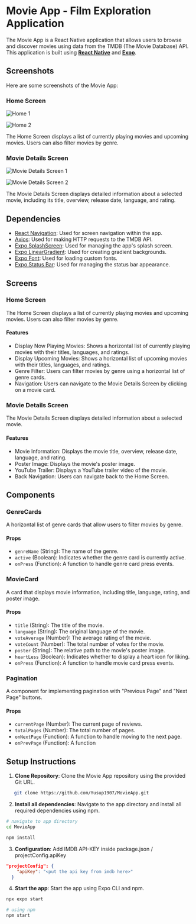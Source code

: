 # Movie App - Film Exploration Application

The Movie App is a React Native application that allows users to browse and discover movies using data from the TMDB (The Movie Database) API. This application is built using [**React Native**](https://reactnative.dev/) and [**Expo**](https://expo.io/).

## Screenshots

Here are some screenshots of the Movie App:

### Home Screen

![Home 1](./screenshot/Home1.jpeg)


![Home 2](./screenshot/Home2.jpeg)

The Home Screen displays a list of currently playing movies and upcoming movies. Users can also filter movies by genre.

### Movie Details Screen

![Movie Details Screen 1](./screenshot/Movie_detail1.jpeg)


![Movie Details Screen 2](./screenshot/Movie_detail2.jpeg)

The Movie Details Screen displays detailed information about a selected movie, including its title, overview, release date, language, and rating.


## Dependencies

- [React Navigation](https://reactnavigation.org/): Used for screen navigation within the app.
- [Axios](https://axios-http.com/): Used for making HTTP requests to the TMDB API.
- [Expo SplashScreen](https://docs.expo.dev/versions/latest/sdk/splash-screen/): Used for managing the app's splash screen.
- [Expo LinearGradient](https://docs.expo.dev/versions/latest/sdk/linear-gradient/): Used for creating gradient backgrounds.
- [Expo Font](https://docs.expo.io/versions/latest/sdk/font/): Used for loading custom fonts.
- [Expo Status Bar](https://docs.expo.io/versions/latest/sdk/status-bar/): Used for managing the status bar appearance.

## Screens

### Home Screen

The Home Screen displays a list of currently playing movies and upcoming movies. Users can also filter movies by genre.

#### Features

- Display Now Playing Movies: Shows a horizontal list of currently playing movies with their titles, languages, and ratings.
- Display Upcoming Movies: Shows a horizontal list of upcoming movies with their titles, languages, and ratings.
- Genre Filter: Users can filter movies by genre using a horizontal list of genre cards.
- Navigation: Users can navigate to the Movie Details Screen by clicking on a movie card.

### Movie Details Screen

The Movie Details Screen displays detailed information about a selected movie.

#### Features

- Movie Information: Displays the movie title, overview, release date, language, and rating.
- Poster Image: Displays the movie's poster image.
- YouTube Trailer: Displays a YouTube trailer video of the movie.
- Back Navigation: Users can navigate back to the Home Screen.

## Components

### GenreCards

A horizontal list of genre cards that allow users to filter movies by genre.

#### Props

- `genreName` (String): The name of the genre.
- `active` (Boolean): Indicates whether the genre card is currently active.
- `onPress` (Function): A function to handle genre card press events.

### MovieCard

A card that displays movie information, including title, language, rating, and poster image.

#### Props

- `title` (String): The title of the movie.
- `language` (String): The original language of the movie.
- `voteAverage` (Number): The average rating of the movie.
- `voteCount` (Number): The total number of votes for the movie.
- `poster` (String): The relative path to the movie's poster image.
- `heartLess` (Boolean): Indicates whether to display a heart icon for liking.
- `onPress` (Function): A function to handle movie card press events.

### Pagination

A component for implementing pagination with "Previous Page" and "Next Page" buttons.

#### Props

- `currentPage` (Number): The current page of reviews.
- `totalPages` (Number): The total number of pages.
- `onNextPage` (Function): A function to handle moving to the next page.
- `onPrevPage` (Function): A function

## Setup Instructions

1. **Clone Repository**: Clone the Movie App repository using the provided Git URL.
   
```sh
   git clone https://github.com/Yusup1907/MovieApp.git
```

2. **Install all dependencies**:  Navigate to the app directory and install all required dependencies using npm.

```sh
# navigate to app directory
cd MovieApp

npm install
```

3. **Configuration**: Add IMDB API-KEY inside package.json / projectConfig.apiKey

```json
"projectConfig": {
    "apiKey": "<put the api key from imdb here>"
  }
```

4. **Start the app**:  Start the app using Expo CLI and npm.

```sh
npx expo start

# using npm
npm start
```